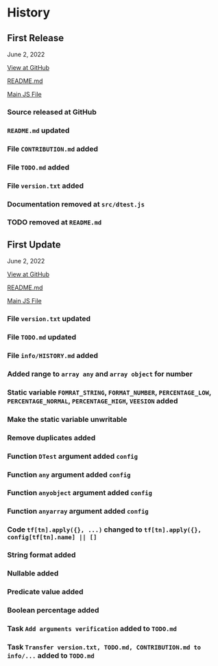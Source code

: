 # History


## First Release

June 2, 2022

[View at GitHub](https://github.com/dlvdls18/DTest/)

[README.md](https://github.com/dlvdls18/DTest/blob/main/README.md)

[Main JS File](https://github.com/dlvdls18/DTest/blob/main/src/dtest.js)

### Source released at GitHub
### `README.md` updated
### File `CONTRIBUTION.md` added
### File `TODO.md` added
### File `version.txt` added
### Documentation removed at `src/dtest.js`
### TODO removed at `README.md`


## First Update

June 2, 2022

[View at GitHub](https://github.com/dlvdls18/DTest/)

[README.md](https://github.com/dlvdls18/DTest/blob/main/README.md)

[Main JS File](https://github.com/dlvdls18/DTest/blob/main/src/dtest.js)

### File `version.txt` updated
### File `TODO.md` updated
### File `info/HISTORY.md` added
### Added range to `array any` and `array object` for number
### Static variable `FOMRAT_STRING`, `FORMAT_NUMBER`, `PERCENTAGE_LOW`, `PERCENTAGE_NORMAL`, `PERCENTAGE_HIGH`, `VEESION` added
### Make the static variable unwritable
### Remove duplicates added
### Function `DTest` argument added `config`
### Function `any` argument added `config`
### Function `anyobject` argument added `config`
### Function `anyarray` argument added `config`
### Code `tf[tn].apply({}, ...)` changed to `tf[tn].apply({}, config[tf[tn].name] || []`
### String format added
### Nullable added
### Predicate value added
### Boolean percentage added
### Task `Add arguments verification` added to `TODO.md`
### Task `Transfer version.txt, TODO.md, CONTRIBUTION.md to info/...` added to `TODO.md`